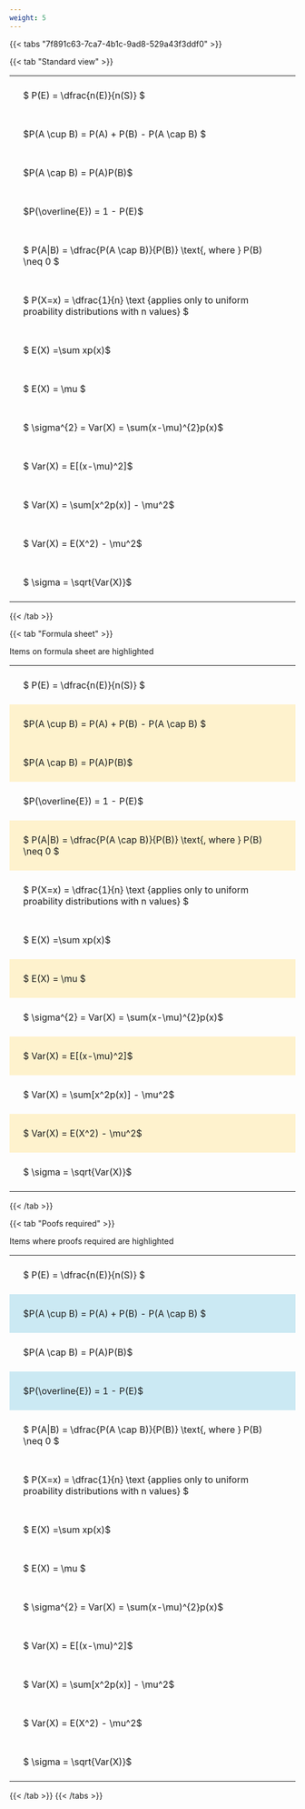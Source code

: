 ```yaml
---
weight: 5
---
```


{{< tabs "7f891c63-7ca7-4b1c-9ad8-529a43f3ddf0" >}}

{{< tab "Standard view" >}}

<style type="text/css">
#T_57ea6 th.col_heading {
  text-align: left;
  font-size: 1em;
}
#T_57ea6 td {
  text-align: left;
  font-size: 1em;
  padding: 1.5em;
}
</style>
<table id="T_57ea6">
  <thead>
  </thead>
  <tbody>
    <tr>
      <td id="T_57ea6_row0_col0" class="data row0 col0" >$ P(E) = \dfrac{n(E)}{n(S)} $</td>
    </tr>
    <tr>
      <td id="T_57ea6_row1_col0" class="data row1 col0" >$P(A \cup B) = P(A) + P(B) - P(A \cap B) $</td>
    </tr>
    <tr>
      <td id="T_57ea6_row2_col0" class="data row2 col0" >$P(A \cap B)  = P(A)P(B)$</td>
    </tr>
    <tr>
      <td id="T_57ea6_row3_col0" class="data row3 col0" >$P(\overline{E}) = 1 - P(E)$</td>
    </tr>
    <tr>
      <td id="T_57ea6_row4_col0" class="data row4 col0" >$ P(A|B) = \dfrac{P(A \cap B)}{P(B)} \text{, where } P(B) \neq 0 $</td>
    </tr>
    <tr>
      <td id="T_57ea6_row5_col0" class="data row5 col0" >$ P(X=x) =  \dfrac{1}{n} 
\text {applies only to uniform proability distributions with n values} $</td>
    </tr>
    <tr>
      <td id="T_57ea6_row6_col0" class="data row6 col0" >$ E(X) =\sum xp(x)$</td>
    </tr>
    <tr>
      <td id="T_57ea6_row7_col0" class="data row7 col0" >$ E(X) = \mu $</td>
    </tr>
    <tr>
      <td id="T_57ea6_row8_col0" class="data row8 col0" >$ \sigma^{2} = Var(X) = \sum(x-\mu)^{2}p(x)$</td>
    </tr>
    <tr>
      <td id="T_57ea6_row9_col0" class="data row9 col0" >$ Var(X) = E[(x-\mu)^2]$</td>
    </tr>
    <tr>
      <td id="T_57ea6_row10_col0" class="data row10 col0" >$ Var(X) = \sum[x^2p(x)] - \mu^2$</td>
    </tr>
    <tr>
      <td id="T_57ea6_row11_col0" class="data row11 col0" >$ Var(X) = E(X^2) - \mu^2$</td>
    </tr>
    <tr>
      <td id="T_57ea6_row12_col0" class="data row12 col0" >$ \sigma = \sqrt{Var(X)}$</td>
    </tr>
  </tbody>
</table>
{{< /tab >}}

{{< tab "Formula sheet" >}}

Items on formula sheet are highlighted 
<br>
<style type="text/css">
#T_71102 th.col_heading {
  text-align: left;
  font-size: 1em;
}
#T_71102 td {
  text-align: left;
  font-size: 1em;
  padding: 1.5em;
}
#T_71102_row0_col0, #T_71102_row3_col0, #T_71102_row5_col0, #T_71102_row6_col0, #T_71102_row8_col0, #T_71102_row10_col0, #T_71102_row12_col0 {
  background-color: rgba(0,0,0,0);
}
#T_71102_row1_col0, #T_71102_row2_col0, #T_71102_row4_col0, #T_71102_row7_col0, #T_71102_row9_col0, #T_71102_row11_col0 {
  background-color: rgba(255,194,10, 0.2);
}
</style>
<table id="T_71102">
  <thead>
  </thead>
  <tbody>
    <tr>
      <td id="T_71102_row0_col0" class="data row0 col0" >$ P(E) = \dfrac{n(E)}{n(S)} $</td>
    </tr>
    <tr>
      <td id="T_71102_row1_col0" class="data row1 col0" >$P(A \cup B) = P(A) + P(B) - P(A \cap B) $</td>
    </tr>
    <tr>
      <td id="T_71102_row2_col0" class="data row2 col0" >$P(A \cap B)  = P(A)P(B)$</td>
    </tr>
    <tr>
      <td id="T_71102_row3_col0" class="data row3 col0" >$P(\overline{E}) = 1 - P(E)$</td>
    </tr>
    <tr>
      <td id="T_71102_row4_col0" class="data row4 col0" >$ P(A|B) = \dfrac{P(A \cap B)}{P(B)} \text{, where } P(B) \neq 0 $</td>
    </tr>
    <tr>
      <td id="T_71102_row5_col0" class="data row5 col0" >$ P(X=x) =  \dfrac{1}{n} 
\text {applies only to uniform proability distributions with n values} $</td>
    </tr>
    <tr>
      <td id="T_71102_row6_col0" class="data row6 col0" >$ E(X) =\sum xp(x)$</td>
    </tr>
    <tr>
      <td id="T_71102_row7_col0" class="data row7 col0" >$ E(X) = \mu $</td>
    </tr>
    <tr>
      <td id="T_71102_row8_col0" class="data row8 col0" >$ \sigma^{2} = Var(X) = \sum(x-\mu)^{2}p(x)$</td>
    </tr>
    <tr>
      <td id="T_71102_row9_col0" class="data row9 col0" >$ Var(X) = E[(x-\mu)^2]$</td>
    </tr>
    <tr>
      <td id="T_71102_row10_col0" class="data row10 col0" >$ Var(X) = \sum[x^2p(x)] - \mu^2$</td>
    </tr>
    <tr>
      <td id="T_71102_row11_col0" class="data row11 col0" >$ Var(X) = E(X^2) - \mu^2$</td>
    </tr>
    <tr>
      <td id="T_71102_row12_col0" class="data row12 col0" >$ \sigma = \sqrt{Var(X)}$</td>
    </tr>
  </tbody>
</table>
{{< /tab >}}

{{< tab "Poofs required" >}}

Items where proofs required are highlighted 
<br>
<style type="text/css">
#T_6c02c th.col_heading {
  text-align: left;
  font-size: 1em;
}
#T_6c02c td {
  text-align: left;
  font-size: 1em;
  padding: 1.5em;
}
#T_6c02c_row0_col0, #T_6c02c_row2_col0, #T_6c02c_row4_col0, #T_6c02c_row5_col0, #T_6c02c_row6_col0, #T_6c02c_row7_col0, #T_6c02c_row8_col0, #T_6c02c_row9_col0, #T_6c02c_row10_col0, #T_6c02c_row11_col0, #T_6c02c_row12_col0 {
  background-color: rgba(0,0,0,0);
}
#T_6c02c_row1_col0, #T_6c02c_row3_col0 {
  background-color: rgba(0,150,200, 0.2);
}
</style>
<table id="T_6c02c">
  <thead>
  </thead>
  <tbody>
    <tr>
      <td id="T_6c02c_row0_col0" class="data row0 col0" >$ P(E) = \dfrac{n(E)}{n(S)} $</td>
    </tr>
    <tr>
      <td id="T_6c02c_row1_col0" class="data row1 col0" >$P(A \cup B) = P(A) + P(B) - P(A \cap B) $</td>
    </tr>
    <tr>
      <td id="T_6c02c_row2_col0" class="data row2 col0" >$P(A \cap B)  = P(A)P(B)$</td>
    </tr>
    <tr>
      <td id="T_6c02c_row3_col0" class="data row3 col0" >$P(\overline{E}) = 1 - P(E)$</td>
    </tr>
    <tr>
      <td id="T_6c02c_row4_col0" class="data row4 col0" >$ P(A|B) = \dfrac{P(A \cap B)}{P(B)} \text{, where } P(B) \neq 0 $</td>
    </tr>
    <tr>
      <td id="T_6c02c_row5_col0" class="data row5 col0" >$ P(X=x) =  \dfrac{1}{n} 
\text {applies only to uniform proability distributions with n values} $</td>
    </tr>
    <tr>
      <td id="T_6c02c_row6_col0" class="data row6 col0" >$ E(X) =\sum xp(x)$</td>
    </tr>
    <tr>
      <td id="T_6c02c_row7_col0" class="data row7 col0" >$ E(X) = \mu $</td>
    </tr>
    <tr>
      <td id="T_6c02c_row8_col0" class="data row8 col0" >$ \sigma^{2} = Var(X) = \sum(x-\mu)^{2}p(x)$</td>
    </tr>
    <tr>
      <td id="T_6c02c_row9_col0" class="data row9 col0" >$ Var(X) = E[(x-\mu)^2]$</td>
    </tr>
    <tr>
      <td id="T_6c02c_row10_col0" class="data row10 col0" >$ Var(X) = \sum[x^2p(x)] - \mu^2$</td>
    </tr>
    <tr>
      <td id="T_6c02c_row11_col0" class="data row11 col0" >$ Var(X) = E(X^2) - \mu^2$</td>
    </tr>
    <tr>
      <td id="T_6c02c_row12_col0" class="data row12 col0" >$ \sigma = \sqrt{Var(X)}$</td>
    </tr>
  </tbody>
</table>
{{< /tab >}}
{{< /tabs >}}